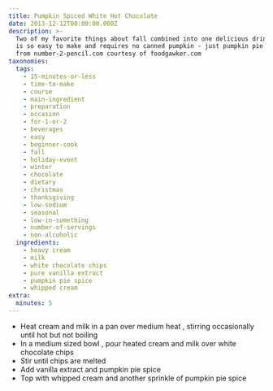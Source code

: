 ```yaml
---
title: Pumpkin Spiced White Hot Chocolate
date: 2013-12-12T00:00:00.000Z
description: >-
  Two of my favorite things about fall combined into one delicious drink! this
  is so easy to make and requires no canned pumpkin - just pumpkin pie spice.
  from number-2-pencil.com courtesy of foodgawker.com
taxonomies:
  tags:
    - 15-minutes-or-less
    - time-to-make
    - course
    - main-ingredient
    - preparation
    - occasion
    - for-1-or-2
    - beverages
    - easy
    - beginner-cook
    - fall
    - holiday-event
    - winter
    - chocolate
    - dietary
    - christmas
    - thanksgiving
    - low-sodium
    - seasonal
    - low-in-something
    - number-of-servings
    - non-alcoholic
  ingredients:
    - heavy cream
    - milk
    - white chocolate chips
    - pure vanilla extract
    - pumpkin pie spice
    - whipped cream
extra:
  minutes: 5
---
```

 - Heat cream and milk in a pan over medium heat , stirring occasionally until hot but not boiling
 - In a medium sized bowl , pour heated cream and milk over white chocolate chips
 - Stir until chips are melted
 - Add vanilla extract and pumpkin pie spice
 - Top with whipped cream and another sprinkle of pumpkin pie spice

